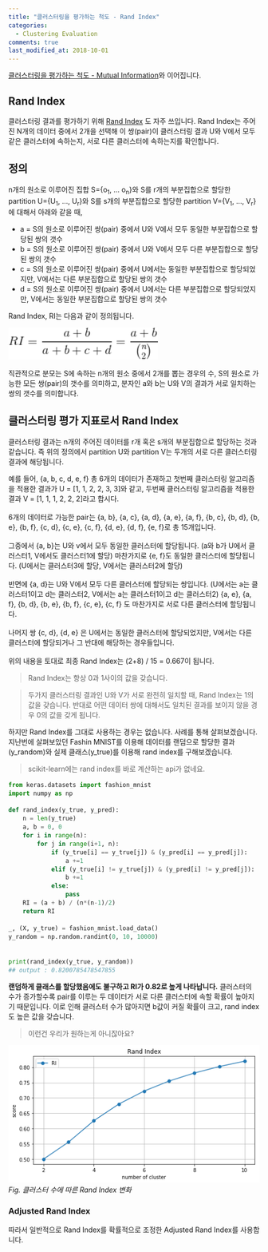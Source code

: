 ```yaml
---
title: "클러스터링을 평가하는 척도 - Rand Index"
categories: 
  - Clustering Evaluation
comments: true
last_modified_at: 2018-10-01
---
```


[클러스터링을 평가하는 척도 - Mutual Information](/clustering%20evaluation/clustering-metrics/)와 이어집니다. 

## Rand Index

클러스터링 결과를 평가하기 위해 [Rand Index](https://en.wikipedia.org/wiki/Rand_index) 도 자주 쓰입니다. Rand Index는 주어진 N개의 데이터 중에서 2개을 선택해 이 쌍(pair)이 클러스터링 결과 U와 V에서 모두 같은 클러스터에 속하는지, 서로 다른 클러스터에 속하는지를 확인합니다. 

## 정의

n개의 원소로 이루어진 집합 S={o<sub>1</sub>, ... o<sub>n</sub>}와 S를 r개의 부분집합으로 할당한 partition U={U<sub>1</sub>, ..., U<sub>r</sub>}와 S를 s개의 부분집합으로 할당한 partition V={V<sub>1</sub>, ..., V<sub>r</sub>}에 대해서 아래와 같을 때, 
* a = S의 원소로 이루어진 쌍(pair) 중에서 U와 V에서 모두 동일한 부분집합으로 할당된 쌍의 갯수
* b = S의 원소로 이루어진 쌍(pair) 중에서 U와 V에서 모두 다른 부분집합으로 할당된 쌍의 갯수
* c = S의 원소로 이루어진 쌍(pair) 중에서 U에서는 동일한 부분집합으로 할당되었지만, V에서는 다른 부분집합으로 할당된 쌍의 갯수
* d = S의 원소로 이루어진 쌍(pair) 중에서 U에서는 다른 부분집합으로 할당되었지만, V에서는 동일한 부분집합으로 할당된 쌍의 갯수

Rand Index, RI는 다음과 같이 정의됩니다.

<img src= "/assets/img/2018-09-28/RI.gif" width="300">

직관적으로 분모는 S에 속하는 n개의 원소 중에서 2개를 뽑는 경우의 수, S의 원소로 가능한 모든 쌍(pair)의 갯수를 의미하고, 분자인 a와 b는 U와 V의 결과가 서로 일치하는 쌍의 갯수를 의미합니다. 

## 클러스터링 평가 지표로서 Rand Index

클러스터링 결과는 n개의 주어진 데이터를 r개 혹은 s개의 부분집합으로 할당하는 것과 같습니다. 즉 위의 정의에서 partition U와 partition V는 두개의 서로 다른 클러스터링 결과에 해당됩니다. 

예를 들어, {a, b, c, d, e, f} 총 6개의 데이터가 존재하고 첫번째 클러스터링 알고리즘을 적용한 결과가 U = [1, 1, 2, 2, 3, 3]와 같고, 두번째 클러스터링 알고리즘을 적용한 결과 V = [1, 1, 1, 2, 2, 2]라고 합시다. <br><br> 6개의 데이터로 가능한 pair는  {a, b}, {a, c}, {a, d}, {a, e}, {a, f}, {b, c}, {b, d}, {b, e}, {b, f}, {c, d}, {c, e}, {c, f}, {d, e}, {d, f}, {e, f}로 총 15개입니다. <br><br> 그중에서 {a, b}는 U와 v에서 모두 동일한 클러스터에 할당됩니다. (a와 b가 U에서 클러스터1, V에서도 클러스터1에 할당) 마찬가지로 {e, f}도 동일한 클러스터에 할당됩니다. (U에서는 클러스터3에 할당, V에서는 클러스터2에 할당) <br><br>  반면에 {a, d}는 U와 V에서 모두 다른 클러스터에 할당되는 쌍입니다. (U에서는 a는 클러스터1이고 d는 클러스터2, V에서는 a는 클러스터1이고 d는 클러스터2) {a, e}, {a, f}, {b, d}, {b, e}, {b, f}, {c, e}, {c, f} 도 마찬가지로 서로 다른 클러스터에 할당됩니다. <br><br> 나머지 쌍 {c, d}, {d, e} 은 U에서는 동일한 클러스터에 할당되었지만, V에서는 다른 클러스터에 할당되거나 그 반대에 해당하는 경우들입니다.  <br><br> 위의 내용을 토대로 최종 Rand Index는 (2+8) / 15 = 0.667이 됩니다.

> Rand Index는 항상 0과 1사이의 값을 갖습니다. 

> 두가지 클러스터링 결과인 U와 V가 서로 완전히 일치할 때, Rand Index는 1의 값을 갖습니다. 반대로 어떤 데이터 쌍에 대해서도 일치된 결과를 보이지 않을 경우 0의 값을 갖게 됩니다.

하지만 Rand Index를 그대로 사용하는 경우는 없습니다. 사례를 통해 살펴보겠습니다. 지난번에 살펴보았던 Fashin MNIST를 이용해 데이터를 랜덤으로 할당한 결과(y_random)와 실제 클래스(y_true)를 이용해 rand index를 구해보겠습니다.

> scikit-learn에는 rand index를 바로 계산하는 api가 없네요.


```python
from keras.datasets import fashion_mnist
import numpy as np

def rand_index(y_true, y_pred):
    n = len(y_true)
    a, b = 0, 0
    for i in range(n):
        for j in range(i+1, n):
            if (y_true[i] == y_true[j]) & (y_pred[i] == y_pred[j]):
                a +=1
            elif (y_true[i] != y_true[j]) & (y_pred[i] != y_pred[j]):
                b +=1
            else:
                pass
    RI = (a + b) / (n*(n-1)/2)
    return RI

_, (X, y_true) = fashion_mnist.load_data()
y_random = np.random.randint(0, 10, 10000)


print(rand_index(y_true, y_random))
## output : 0.8200785478547855
```

<b>랜덤하게 클래스를 할당했음에도 불구하고 RI가 0.82로 높게 나타납니다.</b> 클러스터의 수가 증가할수록 pair를 이루는 두 데이터가 서로 다른 클러스터에 속할 확률이 높아지기 때문입니다. 이로 인해 클러스터 수가 많아지면 b값이 커질 확률이 크고, rand index도 높은 값을 갖습니다. 

> 이런건 우리가 원하는게 아니잖아요?

<img src= "/assets/img/2018-09-28/RI_num_cluster.png" width="700">
<i>Fig. 클러스터 수에 따른 Rand Index 변화</i>


### Adjusted Rand Index

따라서 일반적으로 Rand Index를 확률적으로 조정한 Adjusted Rand Index를 사용합니다. 










